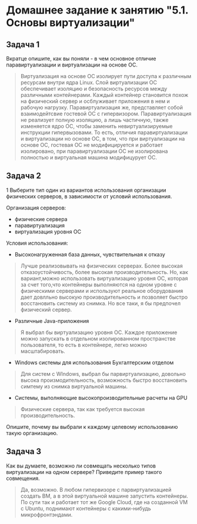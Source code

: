 # Домашнее задание к занятию "5.1. Основы виртуализации"

## Задача 1

Вкратце опишите, как вы поняли - в чем основное отличие паравиртуализации и виртуализации на основе ОС.

>   Виртуализация на основе ОС изолирует пути доступа к различным ресурсам внутри ядра Linux. Слой виртуализации ОС обеспечивает изоляцию и безопасность ресурсов между различными контейнерами.
>   Каждый контейнер становится похож на физический сервер и осблуживает приложения в нем и рабочую нагрузку. Паравиртуализация же, представляет собой взаимодейтсвие гостевой ОС с гипервизором.
>   Паравиртуализация не реализует полную изоляцию, а лишь частичную, также изменяется ядро ОС, чтобы заменить невиртуализируемые инструкции гипервызовами. То есть, отличия паравиртуализации 
>   и виртуализации но основе ОС, в том, что при виртуализации на основе ОС, гостевая ОС не модифицируется и работает изолировано, при паравиртуализации ОС не изолирована полностью и виртуальная машина
>   модифицурует ОС. 

## Задача 2
1
Выберите тип один из вариантов использования организации физических серверов, 
в зависимости от условий использования.

Организация серверов:
- физические сервера
- паравиртуализация
- виртуализация уровня ОС

Условия использования:

- Высоконагруженная база данных, чувствительная к отказу
>   Лучше реализовывать на физических серверах. Более высокая отказоустойчивость, более высокая производительность. Но, как вариант,можно использовать виртуализацию уровня ОС,
>   которая за счет того,что контейнеры выполняются на одном уровне с физическими серверами и используют реальное оборудования дает довлльно высокую производительность и позволяет быстро 
>   восстановить систему из снимка. Но все таки, я бы предпочел физический сервер.
- Различные Java-приложения
>   Я выбрал бы виртуализацию уровня ОС. Каждое приложение можно запускать в отдельном изолированном пространстве пользователя, то есть в контейнере, легко можно масштабировать.
- Windows системы для использования Бухгалтерским отделом 
>   Для систем с WIndows, выбрал бы парвиртуализацию, довольно высока произмодительность, возможность быстро восстановить симтему из снимка виртуальной машины. 
- Системы, выполняющие высокопроизводительные расчеты на GPU
>   Физические сервера, так как требуется высокая производительность.

Опишите, почему вы выбрали к каждому целевому использованию такую организацию.

## Задача 3

Как вы думаете, возможно ли совмещать несколько типов виртуализации на одном сервере?
Приведите пример такого совмещения.
>   Да, возможно. В любом гипервизоре с парвиртуализацией создать ВМ, а в этой виртуальной машине запустить контейнеры. По сути так и работает тот же Google Cloud, где
>   на созданной VM с Ubuntu, поднимают контейнеры с какими-нибудь микрофронтэндами.
